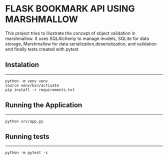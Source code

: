 # FLASK BOOKMARK API USING MARSHMALLOW
This project tries to illustrate the concept of object validation in marshmallow.
It uses SQLAlchemy to manage models, SQLite for data storage, Marshmallow for 
data serialization,deserialization, and validation and finally tests created with
pytest

## Instalation
---
```shell
python -m venv venv
source venv/bin/activate
pip install -r requirements.txt
```

## Running the Application
---
```shell
python src/app.py
```

## Running tests
---
```shell
python -m pytest -s
```
